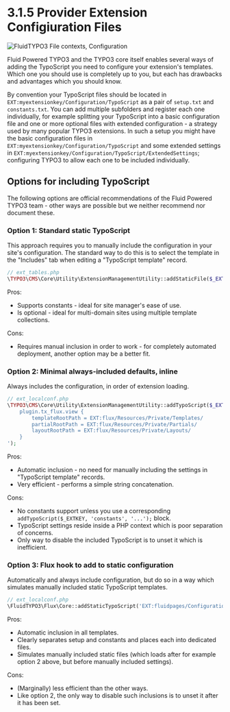 3.1.5 Provider Extension Configiuration Files
=============================================

![FluidTYPO3 File contexts, Configuration](../Images/FileContext/Configuration.svgz)

Fluid Powered TYPO3 and the TYPO3 core itself enables several ways of adding the TypoScript you need to configure your extension's templates. Which one you should use is completely up to you, but each has drawbacks and advantages which you should know.

By convention your TypoScript files should be located in `EXT:myextensionkey/Configuration/TypoScript` as a pair of `setup.txt` and `constants.txt`. You can add multiple subfolders and register each one individually, for example splitting your TypoScript into a basic configuration file and one or more optional files with extended configuration - a strategy used by many popular TYPO3 extensions. In such a setup you might have the basic configuration files in `EXT:myextensionkey/Configuration/TypoScript` and some extended settings in `EXT:myextensionkey/Configuration/TypoScript/ExtendedSettings`; configuring TYPO3 to allow each one to be included individually.

## Options for including TypoScript

The following options are official recommendations of the Fluid Powered TYPO3 team - other ways are possible but we neither recommend nor document these.

### Option 1: Standard static TypoScript

This approach requires you to manually include the configuration in your site's configuration. The standard way to do this is to select the template in the "Includes" tab when editing a "TypoScript template" record.

```php
// ext_tables.php
\TYPO3\CMS\Core\Utility\ExtensionManagementUtility::addStaticFile($_EXTKEY, 'Configuration/TypoScript', 'My settings');
```

Pros:

* Supports constants - ideal for site manager's ease of use.
* Is optional - ideal for multi-domain sites using multiple template collections.

Cons:

* Requires manual inclusion in order to work - for completely automated deployment, another option may be a better fit.

### Option 2: Minimal always-included defaults, inline

Always includes the configuration, in order of extension loading.

```php
// ext_localconf.php
\TYPO3\CMS\Core\Utility\ExtensionManagementUtility::addTypoScript($_EXTKEY, 'setup', '
	plugin.tx_flux.view {
		templateRootPath = EXT:flux/Resources/Private/Templates/
		partialRootPath = EXT:flux/Resources/Private/Partials/
		layoutRootPath = EXT:flux/Resources/Private/Layouts/
	}
');

```

Pros:

* Automatic inclusion - no need for manually including the settings in "TypoScript template" records.
* Very efficient - performs a simple string concatenation.

Cons:

* No constants support unless you use a corresponding `addTypoScript($_EXTKEY, 'constants', '...');` block.
* TypoScript settings reside inside a PHP context which is poor separation of concerns.
* Only way to disable the included TypoScript is to unset it which is inefficient.

### Option 3: Flux hook to add to static configuration

Automatically and always include configuration, but do so in a way which simulates manually included static TypoScript templates.

```php
// ext_localconf.php
\FluidTYPO3\Flux\Core::addStaticTypoScript('EXT:fluidpages/Configuration/TypoScript/');
```

Pros:

* Automatic inclusion in all templates.
* Clearly separates setup and constants and places each into dedicated files.
* Simulates manually included static files (which loads after for example option 2 above, but before manually included settings).

Cons:

* (Marginally) less efficient than the other ways.
* Like option 2, the only way to disable such inclusions is to unset it after it has been set.

